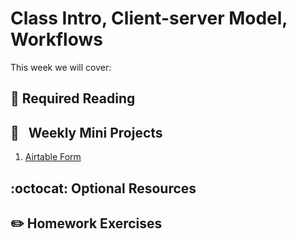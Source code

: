 # Class Intro, Client-server Model, Workflows

This week we will cover:

## :closed_book:  **Required Reading**

## :dart: &nbsp; **Weekly Mini Projects**

1. [Airtable Form]()

## :octocat:  **Optional Resources**

## :pencil2:  **Homework Exercises**
